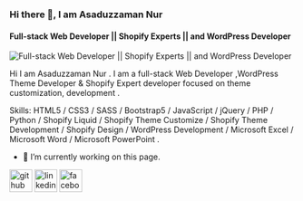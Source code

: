 ### Hi there 👋,  I am Asaduzzaman Nur
#### Full-stack Web Developer || Shopify Experts || and WordPress Developer
![Full-stack Web Developer || Shopify Experts || and WordPress Developer](https://media-exp2.licdn.com/dms/image/C4D16AQHpwO4hsQXegw/profile-displaybackgroundimage-shrink_200_800/0/1655651537205?e=1661385600&v=beta&t=phPpq_zpSdNJTZ_Z_rDB5xsl_Ja6ytC_Fy_fabZTvYM)

Hi I am Asaduzzaman Nur . I am a full-stack Web Developer ,WordPress Theme Developer & Shopify Expert developer focused on theme customization, development .

Skills: HTML5 / CSS3 / SASS / Bootstrap5 / JavaScript / jQuery / PHP / Python / Shopify Liquid / Shopify Theme Customize / Shopify Theme Development / Shopify Design / WordPress Development / Microsoft Excel / Microsoft Word / Microsoft PowerPoint .

- 🔭 I’m currently working on this page. 


[<img src='https://cdn.jsdelivr.net/npm/simple-icons@3.0.1/icons/github.svg' alt='github' height='40'>](https://github.com/https://github.com/Asaduzzaman9082)  [<img src='https://cdn.jsdelivr.net/npm/simple-icons@3.0.1/icons/linkedin.svg' alt='linkedin' height='40'>](https://www.linkedin.com/in/https://www.linkedin.com/in/asaduzzaman-nur90//)  [<img src='https://cdn.jsdelivr.net/npm/simple-icons@3.0.1/icons/facebook.svg' alt='facebook' height='40'>](https://www.facebook.com/https://www.facebook.com/rocknes.nur)  

